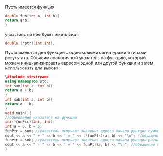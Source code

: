 Пусть имеется функция

```C++
double fun(int a, int b){
return a*b;
}
```

указатель на нее будет иметь вид :

```C++
double (*ptr)(int,int);
```

  

Пусть имеются две функции с одинаковыми сигнатурами и типами результата. Объявим аналогичный указатель на функцию, который можем инициализировать адресом одной или другой функции и затем использовать для вызова:

```C++
\#include <iostream>
using namespace std;
int sum(int a, int b){
return a + b;
}
int sub(int a, int b){
return a - b;
}
void main(){
//объявление указателя на функцию
int(*funPtr)(int, int);
int a = 6, b = 5;
funPtr = sum; //указатель получает значение адреса начала функции суммы
cout << a << " + " << b << " = " << (*funPtr)(a, b) << "\n"; //обращение к sum через указатель
funPtr = sub; //указатель получает значение адреса начала функции разности
cout << a << " - " << b << " = " << funPtr(a, b) << "\n"; //обращение к sub через указатель
}
```